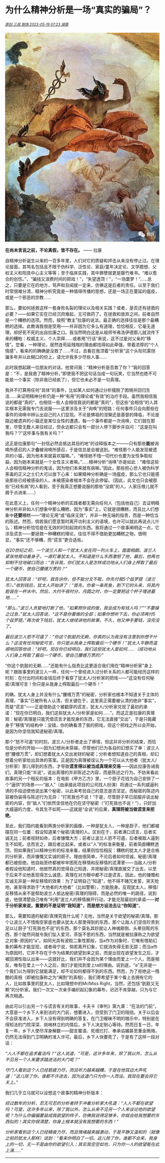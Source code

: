 # 为什么精神分析是一场“真实的骗局”？

<sup>*[原创 三叔 倒场 2023-05-19 07:23 湖南](https://mp.weixin.qq.com/s/TGrVIoaYQL-JZ02rOUfilQ)*</sup>

![](m640.webp)

**在尚未言说之前，不论真假，皆不存在。** —— 拉康

自精神分析诞生以来的一百多年里，人们对它的质疑和抨击从来没有停止过。在理论层面，其骂名包括且不限于伪科学、泛性论、家庭/童年决定论、文学臆想、父权主义和阳具中心主义等等；至于临床实践，其中罪孽就更是罄竹难书。“难以愈合的创伤。”，“骗钱又浪费时间的把戏！”，“失望透顶！”，“一场噩梦！”……总之，只要是它在的地方，骂声和丑闻就一定来，仿佛这是后者的责任。以至于我们时常很难分清，精神分析究竟是一种值得传播的思想，还是一场正在蔓延的瘟疫，或是一个邪恶的宗教……

那么，要如何拯救这样一套身败名裂的理论以及相关实践？或者，是否还有拯救的必要？——如果它实在已经沉疴难起，无可救药了。在拯救和放弃之间，前者自然是一个糟糕的选项。然而，按照“教主”拉康的说法，最正确的选择往往是那个最糟糕的选择。此教诲我很是受用——并非因为它多么有道理，恰恰相反，它毫无道理，却好死不死的出自拉康之口。我当然明白这是从祖师爷弗洛伊德那儿就流传下来的糟粕：权威主义，个人崇拜……或者用“行话”来说，这不过是对父亲的“移情”。您看，一种理论，居然连苟延残喘的理由都找得如此牵强，带着浓厚的“个人情感”，看来的的确确是没救了……不过，且看在我顶着“分析家”这个头衔坑蒙拐骗多年并以此糊口的份上，请允许我多少尽些人事……

此时我想起跟一位朋友的对话，他曾问我：“精神分析是否救了你？”我的回答是：“不，是我救了精神分析。”即使我不把这句话当成一句玩笑，它当然也绝不可能是一个事实（除非我已经疯了），但它也未必不是一句真理。

我并不打算用任何“具体”的事件，比如某人如何通过分析摆脱了困境并回归生活……来证明精神分析仍是一种“有用”的理论或“有效”的治疗手段。虽然我相信我说的都是“真的”，也相信一些人会相信我说的都是“真的”，但这些“会相信”的人其实根本无需我专门去说服——这里涉及关于“询唤”的短路：任何事件只会向那些在事件的询唤中辨认出自己的人们显现。不论是佛祖的涅槃还是基督的降临，不论是路边被遗弃的小猫还是某位女性的遭遇，每一个事件都是一次询唤，它们就在那里，尽管无数人来往经过，但永远都只会有一部分人停下脚步并自问：“这是在叫我吗？”/“这件事与我有关吗？”

这正是拉康那句“一封信必然会抵达其目的地”的诠释版本之一——只有那些**能**被询唤所感召的人才**会**被询唤所感召，于是信总是会被送到。“难怪那个人能发现被遗弃的小猫，因为他本来就喜欢猫嘛。”，“难怪她不惜一切代价也要为女性争取权益，因为她本来就是一个女性主义者嘛。”……精神分析“询唤”亦是如此：“难怪这些人会相信精神分析的鬼话，因为他们本来就有病嘛。”因此，那些担心世人被伪科学荼毒的正义之士们大可以放下心来：如果精神分析确是一场瘟疫，那么它也只能感染那些已经被感染的人，未被感染者根本不会在此停留。（因此，此文也只会被那些“已经有病”的人看到，至于我真正想要说服的那些“没病”的人，人家压根儿就不屑于点进来……）

在此意义上，任何一个精神分析的实践者都无需向任何人（包括他自己）去证明精神分析并非如人们想象中那么糟糕，因为“事实”上，它就是很糟糕，而且比人们想象中**还要**糟糕——“理论无用”或“临床无效”，并非一种无端的指责，而是一种恰当的陈述。然而，倘若我们愿意暂时离开功利主义的语境，也许可以就此再说点儿什么：精神分析恰恰是在无效的时刻起效的东西。我将通过一个故事阐明这一点，它涉及谎言——要拯救一种糟糕的理论，往往不得不借助更加糟糕之物，很明显，“事实”还不够糟，而“谎言”更合适些。

*在20世纪之初，一个波兰人和一个犹太人坐在同一列火车上，面面相觑。波兰人紧张地晃动着身子，一直盯着犹太人。不知道是什么东西激怒了他，最后，他再也抑制不住地破口而出：“告诉我，你们犹太人是怎样成功地从人们身上榨取了最后一个硬币，使自己腰缠万贯的？”*

*犹太人回答说：“好吧，我告诉你，但不能分文不取，你先付我5个兹罗提（波兰币）。”收到钱后，犹太人开始讲了：“首先，你拿一条死鱼，割下它的头来，将其内脏装在一杯水中。然后，大约午夜时分，月圆之时，你一定要把这个杯子埋进墓地……”*

*“那么，”波兰人贪婪地打断了他，“如果照你说的做，我会成为有钱人吗？”“不要操之过急，”犹太人回答说，“这不是你要做的全部；如果你想听下去，你必须再付5个兹罗提。”再次收下钱后，犹太人继续讲他的故事。不久，他又伸手要钱，没完没了。*

*最后波兰人怒不可遏了：“你这个肮脏的无赖，你真的认为我没有注意到你想干什么？这没有任何秘密可言，你只是从我身上榨取最后一个硬币！”犹太人平静而温顺地回答他说：“好吧，现在你已经明白，我们这些犹太人是如何……（成功地从人们身上榨取了最后一个硬币，使自己腰缠万贯的）”*

“你这个肮脏的无赖……”还能有什么指责比这更适合我们用在“精神分析家”身上呢？跟故事里的波兰人一样，任何一个曾经进入过分析关系的人都可能经历这样的时刻：在付出时间和金钱后终于看穿了犹太人/分析家的把戏——“这没有任何秘密/真理可言！你只是从我身上榨取最后一个硬币！”

的确，犹太人身上并没有什么“腰缠万贯”的秘密，分析家也根本不知道关于主体的真理，“事实”已被所有人认清，但关键在于，这里真正需要被认清的绝非“事实”，而是“谎言”——正是借助这个被戳穿的谎言，犹太人/分析家兑现了最初的承诺：“现在你已明白，我们这些犹太人/分析家是如何……”。而这正是拉康的真理观：秘密/真理是只能凭借谎言才能现身的东西，它无法直接“交出”，于是只能藏身于“移情”的结构中：没错，你的确看清了我的把戏，但这个把戏之所以会开始，是因为你坚信我知道秘密/真理。

那个“怒不可遏”的时刻，波兰人/分析者走出了移情，但这并非分析的结束，而恰恰是分析的开始——因为幻想尚未穿越，尽管他们已为各自的幻想买了单：波兰人想“腰缠万贯”，却幻想着犹太人交出发财的秘密；分析者想知道自己的真相，却幻想着分析家给出具体的答案。正是因为真理被误认为一个可以从大他者（犹太人/分析家）那儿得到的东西，才导致**谎言得以被当成真理来交易**——因此拉康告诫我们，真理只能“半说”，说出真理的并非陈述之内容，而是陈述之行为。不妨来看此故事的另一个相反的版本：在电影《甲方乙方》里，一个厨子花钱为自己安排了一个“逼供”的场景——“敌人”（由承接此项目的公司找人扮演）将通过一系列威逼利诱的手段迫使他说出某个秘密，以此来考验自己的意志是否坚定。而秘密的陈述内容被伪装得与陈述行为无异：“打死我也不说！”于是，尽管厨子早已屈服并说出秘密的内容，但“敌人”们依然坚信他在仍在坚守秘密（“打死我也不说！”），只好加大威逼的力度，令其生不如死——这就是“全说”的后果，**真理将被当做谎言来拒绝**。

至此，我们隐约能看到两类分析家的画像，一种是犹太人，一种是厨子，他们都被摆在同一位置：假设知道某个秘密/真理的人。区别在于，前者满口谎言，后者实诚无比；前者视财如命，后者慷慨大方；前者让波兰人怒不可遏，后者被敌人逼到生不如死。总而言之，跟后者比起来，或者以“人”的标准来衡量，前者简直糟糕透顶。但如果我们以精神分析的标准来看，结果则恰恰相反：糟糕的犹太人才是合格的分析家，而非慷慨又实诚的厨子。理由很简单，不论后者如何坦诚，秘密/真理都已被拒绝。他自始至终都被牢牢困死在移情和反移情的泥潭里——当敌人/分析者假设他知道时，他居然真的觉得自己知道，并把秘密/真理直接交了出去，以至于后来不论他表现得怎么诚恳，真理在对方眼中都不过是谎言。因此，他的慷慨和实诚无非是一种反移情的效果：为了证明自己“知道”，他不得不赌咒发誓，哭天抢地，甚至得求助于“大他者的大他者”（比如警察），方能脱身。反观犹太人，移情/反移情从来不是帮助波兰人抵达秘密/真理的阻碍，而是必然的唯一的路径，说到底，他很清楚自己唯有“利用”波兰人的移情展开行动，才能兑现最初的承诺——**对于分析家来说，重要的不是证明“我知道”，而是想方设法去让“你知道”**。

那么，需要知道的秘密/真理究竟什么呢？无他，当然是关于欲望的秘密/真理。那个让波兰人不惜掏空家底也要从犹太人那里得到的东西，那个让敌人们坚信珍贵到足以让厨子“打死我也不说”的东西，那个莫名其妙就让人神魂颠倒、头晕目眩的东西，那个陡然间就令我们坠入爱河，茶饭不思的东西，当然就是被拉康称之为欲望之对象-原因的“a”。如同光具有波粒二象性那般，当a作为对象时，它唯有借助幻象的幕布才能显现，或者毋宁说，倘若离开幻象，它就消失得无影无踪；而当a作为原因时，它并不存在于作为结果的欲望到来之前，而是出现在欲望发生之后，才被回溯性指认出来——这就好比，我们并不会因为某个理由而爱上一个人，而是相反，唯有在爱上一个人之后，我们才能找到爱上ta的理由。说到底，“a”无非是一个我们以为得到它就能满足，却不论如何都得不到的东西。然而，为了拒绝这一残酷的真相（即被拉康称之为“阉割”的真相），我们寄希望于某个看上去拥有它的人，比如故事里的犹太人，比如理想中的Mr/Miss Right，当然，还包括“肮脏又无赖”的分析家。我们一次又一次亲手编织起幻象的幕布，迟迟不肯穿越，只为与它再次相遇。

由此可以引出另一个与谎言有关的故事，卡夫卡《审判》第九章：“在法的门前”，大意是一个乡下人来到法的大门前，想要进入，但受到了门卫的阻挠。关于以后会不会获准进入，乡下人没有得到明确的答复。在门卫暧昧不明的暗示中，特别是在得知法的门院深深、岗哨林立的内情后，乡下人决定耐心等待。然而日复一日，年复一年，乡下人使尽浑身解数——甜言蜜语、死缠烂打、奉承谄媚甚至重金贿赂，仍然无法得到门卫明确的准入许可。最后，乡下人快要死了，于是有了这样一段对话：

*“人人不都在追求着法吗？”这人说道，“可是，这许多年来，除了我以外，怎么从不见另一个人来要求踏进法的大门呢？”*

*守门人看到这个人已经筋疲力尽，而且听力越来越糟，于是在他耳边大声吼道：“这儿除了你，谁都不许进去，因为这道门只为你一人而设。我现在要去将它关上。”*

我们几乎立马就可以设想这个故事的精神分析版本：

*经过数年的分析，忍无可忍的分析者终于冲着分析家大吼道：“人人不都在欲望吗？可是，这许多年以来，除了我以外，怎么从来不见另一个人来谈论他的欲望呢？为什么你偏偏要装成我欲望的样子，仿佛我说得足够多，你就会给我想要的东西似的！其实你很清楚，你身上根本就没有我想要的东西！”*

*分析家看到这个人已经精疲力尽，而且情绪越来越激动，于是平静又温和的（就像之前的犹太人那样）说到：“看来你明白了一切。这儿除了你，谁都不会来，我身上的一切，无一不是由你的欲望引入；其实我空空如也，只为你一人的欲望能在此上演……”*

---------------------------------------------
